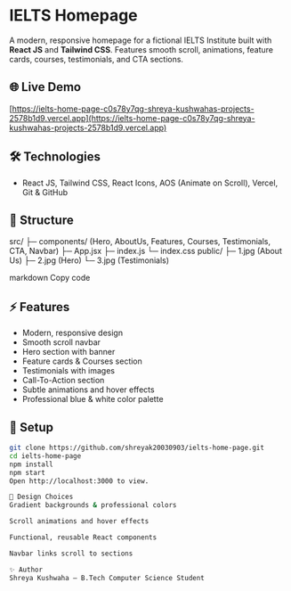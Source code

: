 # IELTS Homepage

A modern, responsive homepage for a fictional IELTS Institute built with **React JS** and **Tailwind CSS**. Features smooth scroll, animations, feature cards, courses, testimonials, and CTA sections.

## 🌐 Live Demo
[https://ielts-home-page-c0s78y7qg-shreya-kushwahas-projects-2578b1d9.vercel.app](https://ielts-home-page-c0s78y7qg-shreya-kushwahas-projects-2578b1d9.vercel.app)

## 🛠️ Technologies
- React JS, Tailwind CSS, React Icons, AOS (Animate on Scroll), Vercel, Git & GitHub

## 📂 Structure
src/
├─ components/ (Hero, AboutUs, Features, Courses, Testimonials, CTA, Navbar)
├─ App.jsx
├─ index.js
└─ index.css
public/
├─ 1.jpg (About Us)
├─ 2.jpg (Hero)
└─ 3.jpg (Testimonials)

markdown
Copy code

## ⚡ Features
- Modern, responsive design
- Smooth scroll navbar
- Hero section with banner
- Feature cards & Courses section
- Testimonials with images
- Call-To-Action section
- Subtle animations and hover effects
- Professional blue & white color palette

## 🚀 Setup
```bash
git clone https://github.com/shreyak20030903/ielts-home-page.git
cd ielts-home-page
npm install
npm start
Open http://localhost:3000 to view.

🎨 Design Choices
Gradient backgrounds & professional colors

Scroll animations and hover effects

Functional, reusable React components

Navbar links scroll to sections

✨ Author
Shreya Kushwaha – B.Tech Computer Science Student
